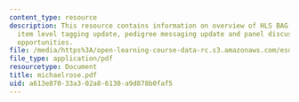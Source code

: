 ```yaml
---
content_type: resource
description: This resource contains information on overview of HLS BAG activities,
  item level tagging update, pedigree messaging update and panel discussion on joint
  opportunities.
file: /media/https%3A/open-learning-course-data-rc.s3.amazonaws.com/esd-290-special-topics-in-supply-chain-management-spring-2005/a613e87033a302a86130a9d878b0faf5_michaelrose.pdf
file_type: application/pdf
resourcetype: Document
title: michaelrose.pdf
uid: a613e870-33a3-02a8-6130-a9d878b0faf5
---
```


